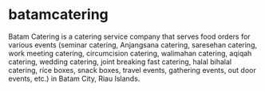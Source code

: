 # batamcatering
Batam Catering is a catering service company that serves food orders for various events (seminar catering, Anjangsana catering, saresehan catering, work meeting catering, circumcision catering, walimahan catering, aqiqah catering, wedding catering, joint breaking fast catering, halal bihalal catering, rice boxes, snack boxes, travel events, gathering events, out door events, etc.) in Batam City, Riau Islands.
